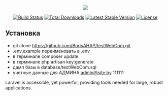 <p align="center"><img src="https://laravel.com/assets/img/components/logo-laravel.svg"></p>

<p align="center">
<a href="https://travis-ci.org/laravel/framework"><img src="https://travis-ci.org/laravel/framework.svg" alt="Build Status"></a>
<a href="https://packagist.org/packages/laravel/framework"><img src="https://poser.pugx.org/laravel/framework/d/total.svg" alt="Total Downloads"></a>
<a href="https://packagist.org/packages/laravel/framework"><img src="https://poser.pugx.org/laravel/framework/v/stable.svg" alt="Latest Stable Version"></a>
<a href="https://packagist.org/packages/laravel/framework"><img src="https://poser.pugx.org/laravel/framework/license.svg" alt="License"></a>
</p>

## Установка

- git clone https://github.com/BorisAHAP/testWebCom.git
- .env.example переименовать в .env
- в терминале composer update
- в терминале php artisan key:generate
- дамп базы в database/testWebCom.sql
- учетные данные для АДМИНА admin@site.by 111111


Laravel is accessible, yet powerful, providing tools needed for large, robust applications.

